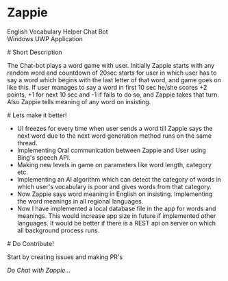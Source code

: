 # Zappie
<p>English Vocabulary Helper Chat Bot<br>Windows UWP Application</p>
# Short Description
<p>The Chat-bot plays a word game with user. Initially Zappie starts with any random word and countdown of 20sec starts for user in which user has to say a word which begins with the last letter of that word, and game goes on like this. If user manages to say a word in first 10 sec he/she scores +2 points, +1 for next 10 sec and -1 if fails to do so, and Zappie takes that turn. Also Zappie tells meaning of any word on insisting.</p>
# Lets make it better!
<ul>
  <li>UI freezes for every time when user sends a word till Zappie says the next word due to the next word generation method runs on the same thread.</li>
  <li>Implementing Oral communication between Zappie and User using Bing's speech API.</li>
  <li>Making new levels in game on parameters like word length, category etc.</li>
  <li>Implementing an AI algorithm which can detect the category of words in which user's vocabulary is poor and gives words from that category.</li>
  <li>Now Zappie says word meaning in English on insisting. Implementing the word meanings in all regional languages.</li>
  <li>Now I have implemented a local database file in the app for words and meanings. This would increase app size in future if implemented other languages. It would be better if there is a REST api on server on which all background process runs.</li>
</ul>
# Do Contribute!
<p>Start by creating issues and making PR's</p>
<p><i>Do Chat with Zappie...</i></p>


